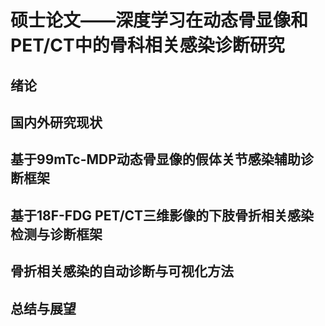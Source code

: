 # 硕士论文——深度学习在动态骨显像和PET/CT中的骨科相关感染诊断研究

## 绪论

## 国内外研究现状

## 基于99mTc-MDP动态骨显像的假体关节感染辅助诊断框架

## 基于18F-FDG PET/CT三维影像的下肢骨折相关感染检测与诊断框架

## 骨折相关感染的自动诊断与可视化方法

## 总结与展望